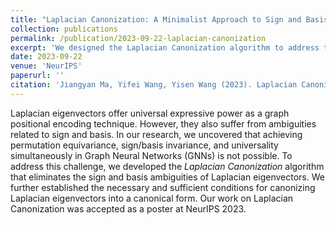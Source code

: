 ```yaml
---
title: "Laplacian Canonization: A Minimalist Approach to Sign and Basis Invariant Spectral Embedding"
collection: publications
permalink: /publication/2023-09-22-laplacian-canonization
excerpt: 'We designed the Laplacian Canonization algorithm to address the sign and basis ambiguities of Laplacian eigenvectors.'
date: 2023-09-22
venue: 'NeurIPS'
paperurl: ''
citation: 'Jiangyan Ma, Yifei Wang, Yisen Wang (2023). Laplacian Canonization: A Minimalist Approach to Sign and Basis Invariant Spectral Embedding. In <i>Thirty-seventh Conference on Neural Information Processing Systems</i>.'
---
```

Laplacian eigenvectors offer universal expressive power as a graph positional encoding technique. However, they also suffer from ambiguities related to sign and basis. In our research, we uncovered that achieving permutation equivariance, sign/basis invariance, and universality simultaneously in Graph Neural Networks (GNNs) is not possible. To address this challenge, we developed the *Laplacian Canonization* algorithm that eliminates the sign and basis ambiguities of Laplacian eigenvectors. We further established the necessary and sufficient conditions for canonizing Laplacian eigenvectors into a canonical form. Our work on Laplacian Canonization was accepted as a poster at NeurIPS 2023.